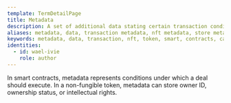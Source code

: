 ```yaml
---
template: TermDetailPage
title: Metadata
description: A set of additional data stating certain transaction conditions or owner details.
aliases: metadata, data, transaction metadata, nft metadata, store metadata on blockchain, cardano metadata size limit, cardano token metadata, token metadata, smart contract metadata, cardano smart contract metadata
keywords: metadata, data, transaction, nft, token, smart, contracts, cardano, blockchain
identities:
  - id: wael-ivie
    role: author
---
```


In smart contracts, metadata represents conditions under which a deal should execute. In a non-fungible token, metadata can store owner ID, ownership status, or intellectual rights.
